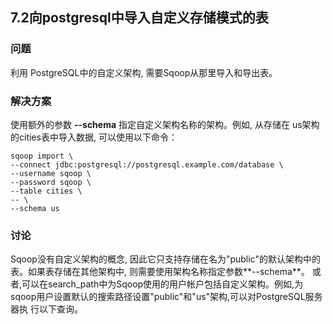 <h2>7.2向postgresql中导入自定义存储模式的表</h2>

<h3>问题</h3>
利用 PostgreSQL中的自定义架构, 需要Sqoop从那里导入和导出表。

<h3>解决方案</h3>

使用额外的参数 **--schema** 指定自定义架构名称的架构。例如, 从存储在 us架构 的cities表中导入数据, 可以使用以下命令：

```
sqoop import \
--connect jdbc:postgresql://postgresql.example.com/database \
--username sqoop \
--password sqoop \
--table cities \
-- \
--schema us
```

<h3>讨论</h3>

Sqoop没有自定义架构的概念, 因此它只支持存储在名为"public"的默认架构中的表。如果表存储在其他架构中, 则需要使用架构名称指定参数**--schema**。
或者,可以在search_path中为Sqoop使用的用户帐户包括自定义架构。例如,为sqoop用户设置默认的搜索路径设置"public"和"us"架构,可以对PostgreSQL服务器执
行以下查询。
